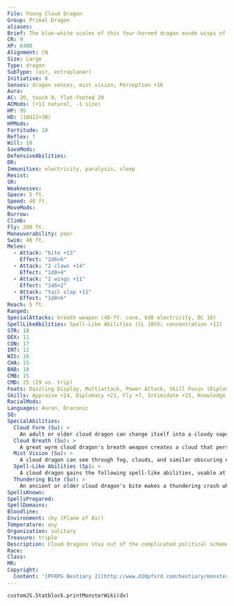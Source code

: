 ```yaml
---
File: Young Cloud Dragon
Group: Primal Dragon
aliases: 
Brief: The blue-white scales of this four-horned dragon exude wisps of fog. The dragon's snout is short but filled with sharp teeth.
CR: 9
XP: 6400
Alignment: CN
Size: Large
Type: dragon
SubType: (air, extraplanar)
Initiative: 0
Senses: dragon senses, mist vision; Perception +16
Aura: 
AC: 20, touch 9, flat-footed 20
ACMods: (+11 natural, -1 size)
HP: 95
HD: (10d12+30)
HPMods: 
Fortitude: 10
Reflex: 7
Will: 10
SaveMods: 
DefensiveAbilities: 
DR: 
Immunities: electricity, paralysis, sleep
Resist: 
SR: 
Weaknesses: 
Space: 5 ft.
Speed: 40 ft.
MoveMods: 
Burrow: 
Climb: 
Fly: 200 ft.
Maneuverability: poor
Swim: 40 ft.
Melee: 
  - Attack: "bite +13"
    Effect: "2d6+6"
  - Attack: "2 claws +14"
    Effect: "1d8+4"
  - Attack: "2 wings +11"
    Effect: "1d6+2"
  - Attack: "tail slap +11"
    Effect: "1d8+6"
Reach: 5 ft.
Ranged: 
SpecialAttacks: breath weapon (40-ft. cone, 6d8 electricity, DC 18)
SpellLikeAbilities: Spell-Like Abilities (CL 10th; concentration +12)  At Will-fog cloud, obscuring mist
STR: 18
DEX: 11
CON: 17
INT: 12
WIS: 16
CHA: 15
BAB: 10
CMB: 15
CMD: 25 (29 vs. trip)
Feats: Dazzling Display, Multiattack, Power Attack, Skill Focus (Diplomacy), Weapon Focus (claws)
Skills: Appraise +14, Diplomacy +21, Fly +7, Intimidate +15, Knowledge (planes) +14, Perception +16, Stealth +9, Swim +12
RacialMods: 
Languages: Auran, Draconic
SQ: 
SpecialAbilities:
  Cloud Form (Su): >
    An adult or older cloud dragon can change itself into a cloudy vapor as a swift action for a number of rounds per day equal to its Hit Dice. This ability functions as gaseous form but the dragon's fly speed is unchanged.
  Cloud Breath (Su): >
    A great wyrm cloud dragon's breath weapon creates a cloud that persists in its cone shape for 1d4 rounds. Treat this cloud as a fog cloud that deals electricity damage equal to half the dragon's breath weapon damage to any creature that ends its turn still within the cloud (Reflex save halves the damage-DC equals the dragon's breath weapon save DC).
  Mist Vision (Su): >
    A cloud dragon can see through fog, clouds, and similar obscuring effects with perfect clarity.
  Spell-Like Abilities (Sp): >
    A cloud dragon gains the following spell-like abilities, usable at will (unless indicated otherwise) on reaching the listed age category. Very young-obscuring mist; Young-fog cloud; Adult-solid fog; Old-cloudkill (3/day); Ancient-wind walk; Great wyrm-storm of vengeance (1/day).
  Thundering Bite (Su): >
    An ancient or older cloud dragon's bite makes a thundering crash whenever it attacks, dealing an additional 2d6 points of sonic damage. A great wyrm's thundering bite deals an additional 4d6 sonic damage.
SpellsKnown: 
SpellsPrepared: 
SpellDomains: 
Bloodline: 
Environment: sky (Plane of Air)
Temperature: any
Organization: solitary
Treasure: triple
Description: Cloud dragons stay out of the complicated political schemes and obsessions of other dragons (especially the chromatic dragons), preferring to live their lives freely and as the whim to travel strikes them. Exploration and viewing new lands from far above are the cloud dragon's greatest joy, rivaled only by speaking with new creatures and gaining exotic treasures from them. They keep lairs on high mountain peaks, but are often away on journeys of discovery, returning home only when they've claimed a new treasure that needs to be placed in safekeeping back home.
Race: 
Class: 
MR: 
Copyright:
  Content: '[PFRPG Bestiary 2](http://www.d20pfsrd.com/bestiary/monster-listings/dragons/dragon/-primal-cloud)'
---
```

```dataviewjs
customJS.Statblock.printMonsterWiki(dv)
```
